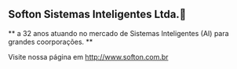 ## Softon Sistemas Inteligentes Ltda.👋

** a 32 anos atuando no mercado de Sistemas Inteligentes (AI) para grandes coorporações. **

Visite nossa página em http://www.softon.com.br
